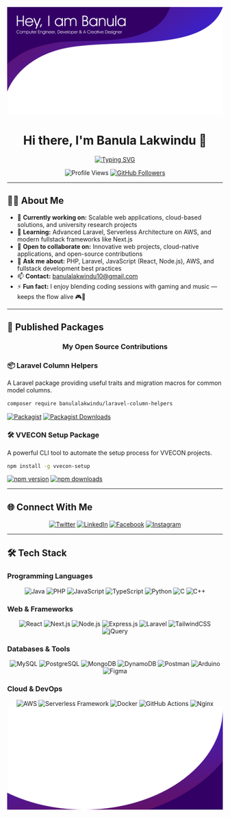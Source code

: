 <div align="center">
  <img src="./src/top.png" alt="Banner" />
  
  <h1 align="center">Hi there, I'm Banula Lakwindu 👋</h1>
  
  <p align="center">
    <a href="https://git.io/typing-svg">
  <img src="https://readme-typing-svg.herokuapp.com?font=Fira+Code&size=25&pause=1000&color=683FF7&background=E0FF0000&center=true&vCenter=true&width=750&lines=Computer+Engineer;Fullstack+Developer+%7C+Laravel+%7C+React;AWS+%26+Serverless+Enthusiast;Passionate+about+Scalable+Web+Apps" alt="Typing SVG" />
</a>
  </p>

  <p align="center">
    <img src="https://komarev.com/ghpvc/?username=banulalakwindu&style=flat-square&color=0dba33" alt="Profile Views" />
    <a href="https://github.com/banulalakwindu">
      <img src="https://img.shields.io/github/followers/banulalakwindu?label=Follow&style=social" alt="GitHub Followers" />
    </a>
  </p>
</div>

---

## 👨‍💻 About Me

- 🔭 **Currently working on:** Scalable web applications, cloud-based solutions, and university research projects
- 🌱 **Learning:** Advanced Laravel, Serverless Architecture on AWS, and modern fullstack frameworks like Next.js
- 👯 **Open to collaborate on:** Innovative web projects, cloud-native applications, and open-source contributions
- 💬 **Ask me about:** PHP, Laravel, JavaScript (React, Node.js), AWS, and fullstack development best practices
- 📫 **Contact:** [banulalakwindu10@gmail.com](mailto:banulalakwindu10@gmail.com)
- ⚡ **Fun fact:** I enjoy blending coding sessions with gaming and music — keeps the flow alive 🎮🎵

---

## 🚀 Published Packages

<div align="center">
  <h3>My Open Source Contributions</h3>
</div>

### 📦 Laravel Column Helpers
A Laravel package providing useful traits and migration macros for common model columns.

```bash
composer require banulalakwindu/laravel-column-helpers
```

[![Packagist](https://img.shields.io/packagist/v/banulalakwindu/laravel-column-helpers)](https://packagist.org/packages/banulalakwindu/laravel-column-helpers)
[![Packagist Downloads](https://img.shields.io/packagist/dt/banulalakwindu/laravel-column-helpers)](https://packagist.org/packages/banulalakwindu/laravel-column-helpers)

### 🛠️ VVECON Setup Package
A powerful CLI tool to automate the setup process for VVECON projects.

```bash
npm install -g vvecon-setup
```

[![npm version](https://img.shields.io/npm/v/vvecon-setup)](https://www.npmjs.com/package/vvecon-setup)
[![npm downloads](https://img.shields.io/npm/dm/vvecon-setup)](https://www.npmjs.com/package/vvecon-setup)

---

## 🌐 Connect With Me

<div align="center">
  <a href="https://twitter.com/BanuLakwindu" target="blank"><img align="center" src="https://img.shields.io/badge/Twitter-black.svg?logo=x&logoColor=white" alt="Twitter" /></a>
  <a href="https://linkedin.com/in/banulalakwindu" target="blank"><img align="center" src="https://img.shields.io/badge/LinkedIn-%230077B5.svg?logo=linkedin&logoColor=white" alt="LinkedIn" /></a>
  <a href="https://facebook.com/banula.lakwindu" target="blank"><img align="center" src="https://img.shields.io/badge/Facebook-%231877F2.svg?logo=Facebook&logoColor=white" alt="Facebook" /></a>
  <a href="https://instagram.com/__banu__lakwin__" target="blank"><img align="center" src="https://img.shields.io/badge/Instagram-%23E4405F.svg?logo=Instagram&logoColor=white" alt="Instagram" /></a>
</div>

---

## 🛠️ Tech Stack

### Programming Languages
<div align="center">
<img src="https://img.shields.io/badge/java-%23ED8B00.svg?style=for-the-badge&logo=java&logoColor=white" alt="Java" />
<img src="https://img.shields.io/badge/php-%23777BB4.svg?style=for-the-badge&logo=php&logoColor=white" alt="PHP" />
<img src="https://img.shields.io/badge/javascript-%23323330.svg?style=for-the-badge&logo=javascript&logoColor=%23F7DF1E" alt="JavaScript" />
<img src="https://img.shields.io/badge/typescript-%23007ACC.svg?style=for-the-badge&logo=typescript&logoColor=white" alt="TypeScript" />
<img src="https://img.shields.io/badge/python-3670A0?style=for-the-badge&logo=python&logoColor=ffdd54" alt="Python" />
<img src="https://img.shields.io/badge/c-%2300599C.svg?style=for-the-badge&logo=c&logoColor=white" alt="C" />
<img src="https://img.shields.io/badge/c++-%2300599C.svg?style=for-the-badge&logo=c%2B%2B&logoColor=white" alt="C++" />
</div>

### Web & Frameworks
<div align="center">
<img src="https://img.shields.io/badge/react-%2320232a.svg?style=for-the-badge&logo=react&logoColor=%2361DAFB" alt="React" />
<img src="https://img.shields.io/badge/Next.js-black?style=for-the-badge&logo=next.js&logoColor=white" alt="Next.js" />
<img src="https://img.shields.io/badge/node.js-6DA55F?style=for-the-badge&logo=node.js&logoColor=white" alt="Node.js" />
<img src="https://img.shields.io/badge/express.js-%23404d59.svg?style=for-the-badge&logo=express&logoColor=%2361DAFB" alt="Express.js" />
<img src="https://img.shields.io/badge/laravel-%23FF2D20.svg?style=for-the-badge&logo=laravel&logoColor=white" alt="Laravel" />
<img src="https://img.shields.io/badge/tailwind-white.svg?style=for-the-badge&logo=tailwindcss&logoColor=%2306B6D4" alt="TailwindCSS" />
<img src="https://img.shields.io/badge/jquery-%230769AD.svg?style=for-the-badge&logo=jquery&logoColor=white" alt="jQuery" />
</div>

### Databases & Tools
<div align="center">
<img src="https://img.shields.io/badge/mysql-%234479A1.svg?style=for-the-badge&logo=mysql&logoColor=white" alt="MySQL" />
<img src="https://img.shields.io/badge/postgresql-%234169E1.svg?style=for-the-badge&logo=postgresql&logoColor=white" alt="PostgreSQL" />
<img src="https://img.shields.io/badge/MongoDB-%234ea94b.svg?style=for-the-badge&logo=mongodb&logoColor=white" alt="MongoDB" />
<img src="https://img.shields.io/badge/dynamodb-%23047ACC.svg?style=for-the-badge&logo=amazon-dynamodb&logoColor=white" alt="DynamoDB" />
<img src="https://img.shields.io/badge/-Postman-FF6C37?style=for-the-badge&logo=postman&logoColor=white" alt="Postman" />
<img src="https://img.shields.io/badge/-Arduino-00979D?style=for-the-badge&logo=Arduino&logoColor=white" alt="Arduino" />
<img src="https://img.shields.io/badge/-Figma-F24E1E?style=for-the-badge&logo=figma&logoColor=white" alt="Figma" />
</div>

### Cloud & DevOps
<div align="center">
<img src="https://img.shields.io/badge/AWS-%23FF9900.svg?style=for-the-badge&logo=amazon-aws&logoColor=white" alt="AWS" />
<img src="https://img.shields.io/badge/Serverless-%23FD5750.svg?style=for-the-badge&logo=serverless&logoColor=white" alt="Serverless Framework" />
<img src="https://img.shields.io/badge/Docker-%230db7ed.svg?style=for-the-badge&logo=docker&logoColor=white" alt="Docker" />
<img src="https://img.shields.io/badge/github%20actions-%232671E5.svg?style=for-the-badge&logo=githubactions&logoColor=white" alt="GitHub Actions" />
<img src="https://img.shields.io/badge/nginx-%23009639.svg?style=for-the-badge&logo=nginx&logoColor=white" alt="Nginx" />
</div>

<div align="center">
  <img src="./src/btm.svg" alt="Footer" />
</div>

